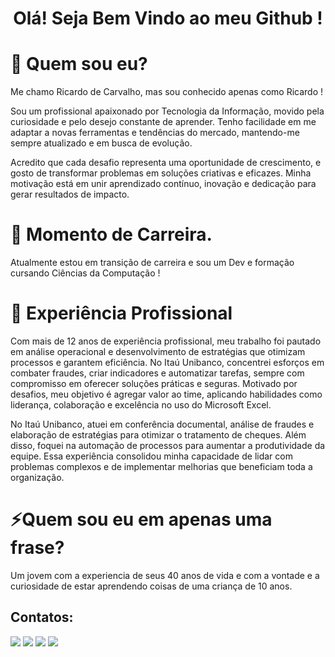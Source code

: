 # <center>**Olá! Seja Bem Vindo ao meu Github !**</center>
# 🔭 Quem sou eu? 
Me chamo Ricardo de Carvalho, mas sou conhecido apenas como Ricardo !

Sou um profissional apaixonado por Tecnologia da Informação, movido pela curiosidade e pelo desejo constante de aprender. Tenho facilidade em me adaptar a novas ferramentas e tendências do mercado, mantendo-me sempre atualizado e em busca de evolução.

Acredito que cada desafio representa uma oportunidade de crescimento, e gosto de transformar problemas em soluções criativas e eficazes. Minha motivação está em unir aprendizado contínuo, inovação e dedicação para gerar resultados de impacto.
# 🚀 Momento de Carreira. 
Atualmente estou em transição de carreira e sou um Dev e formação cursando Ciências da Computação ! 
# 🏢 Experiência Profissional
Com mais de 12 anos de experiência profissional, meu trabalho foi pautado em análise operacional e desenvolvimento de estratégias que otimizam processos e garantem eficiência. No Itaú Unibanco, concentrei esforços em combater fraudes, criar indicadores e automatizar tarefas, sempre com compromisso em oferecer soluções práticas e seguras. Motivado por desafios, meu objetivo é agregar valor ao time, aplicando habilidades como liderança, colaboração e excelência no uso do Microsoft Excel. 

No Itaú Unibanco, atuei em conferência documental, análise de fraudes e elaboração de estratégias para otimizar o tratamento de cheques. Além disso, foquei na automação de processos para aumentar a produtividade da equipe. Essa experiência consolidou minha capacidade de lidar com problemas complexos e de implementar melhorias que beneficiam toda a organização.

# ⚡Quem sou eu em apenas uma frase?
Um jovem com a experiencia de seus 40 anos de vida e com a vontade e a curiosidade de estar aprendendo coisas de uma criança de 10 anos.
## Contatos:
<div>
<a href="https://instagram.com/ricardo.dcarvalho" target="_blank"><img loading="lazy" src="https://img.shields.io/badge/-Instagram-%23E4405F?style=for-the-badge&logo=instagram&logoColor=white" target="_blank"></a>
<a href="https://www.twitch.tv/Wixuraxo" target="_blank"><img loading="lazy" src="https://img.shields.io/badge/Twitch-9146FF?style=for-the-badge&logo=twitch&logoColor=white" target="_blank"></a>
<a href = "mailto:@rccarvalho.dev@gmail.com"><img loading="lazy" src="https://img.shields.io/badge/Gmail-D14836?style=for-the-badge&logo=gmail&logoColor=white" target="_blank"></a>
<a href="https://www.linkedin.com/in/rccarvalho-dev/" target="_blank"><img loading="lazy" src="https://img.shields.io/badge/-LinkedIn-%230077B5?style=for-the-badge&logo=linkedin&logoColor=white" target="_blank"></a>   
</div>

<!--
**Dev-RicardoCarvalho/Dev-RicardoCarvalho** is a ✨ _special_ ✨ repository because its `README.md` (this file) appears on your GitHub profile.

Here are some ideas to get you started:

- 🔭 I’m currently working on ...
- 🌱 I’m currently learning ...
- 👯 I’m looking to collaborate on ...
- 🤔 I’m looking for help with ...
- 💬 Ask me about ...
- 📫 How to reach me: ...
- 😄 Pronouns: ...
- ⚡ Fun fact: ...
-->
